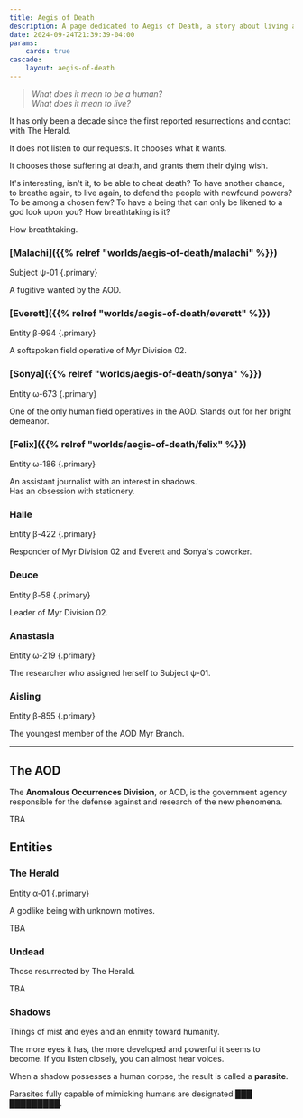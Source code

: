 ```yaml
---
title: Aegis of Death
description: A page dedicated to Aegis of Death, a story about living and personhood.
date: 2024-09-24T21:39:39-04:00
params:
    cards: true
cascade:
    layout: aegis-of-death
---
```


> *What does it mean to be a human?*<br>
> *What does it mean to live?*

<!--
It was only a decade ago since shadows appeared—things of mist and eyes and enmity
toward humanity. Not long after came the first reported revivals and contact with
The Herald.

To combat and research these new phenomena, the government created the
Anomalous Occurrences Division (AOD). It defended the people 
-->

It has only been a decade since the first reported resurrections and contact with The Herald.

It does not listen to our requests. It chooses what it wants.

It chooses those suffering at death, and grants them their dying wish.

It's interesting, isn't it, to be able to cheat death? To have another chance,
to breathe again, to live again, to defend the people with newfound powers?
To be among a chosen few? To have a being that can only be likened to a god look upon you? 
How breathtaking is it?

How breathtaking.

<div class="cards">
<div class="card">

### [Malachi]({{% relref "worlds/aegis-of-death/malachi" %}})

Subject ψ-01
{.primary}

A fugitive wanted by the AOD.

</div>
<div class="card">

### [Everett]({{% relref "worlds/aegis-of-death/everett" %}})

Entity β-994
{.primary}

A softspoken field operative of Myr Division 02.

</div>
<div class="card">

### [Sonya]({{% relref "worlds/aegis-of-death/sonya" %}})

Entity ω-673
{.primary}

One of the only human field operatives in the AOD. Stands out for her bright demeanor.

</div>
<div class="card">

### [Felix]({{% relref "worlds/aegis-of-death/felix" %}})

Entity ω-186
{.primary}

An assistant journalist with an interest in shadows.<br>
Has an obsession with stationery.

</div>
<div class="card">

### Halle

Entity β-422
{.primary}

Responder of Myr Division 02 and Everett and Sonya's coworker.

</div>
<div class="card">

### Deuce

Entity β-58
{.primary}

Leader of Myr Division 02.

</div>
<div class="card">

### Anastasia

Entity ω-219
{.primary}

The researcher who assigned herself to Subject ψ-01.

</div>
<div class="card">

### Aisling

Entity β-855
{.primary}

The youngest member of the AOD Myr Branch.

</div>
</div>

***

## The AOD

The **Anomalous Occurrences Division**, or AOD, is the government agency responsible for the defense
against and research of the new phenomena.

TBA

## Entities

### The Herald

Entity α-01
{.primary}

A godlike being with unknown motives.

TBA

### Undead

Those resurrected by The Herald.

TBA

### Shadows

Things of mist and eyes and an enmity toward humanity.

The more eyes it has, the more developed and powerful it seems to become.
If you listen closely, you can almost hear voices.

When a shadow possesses a human corpse, the result is called a **parasite**.

Parasites fully capable of mimicking humans are designated **███ █████████**.
